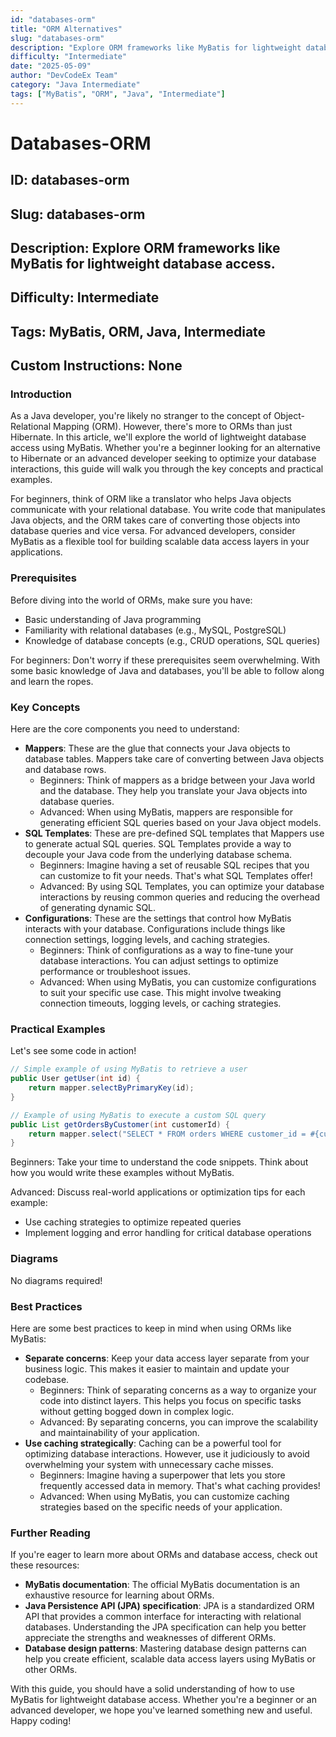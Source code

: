```yaml
---
id: "databases-orm"
title: "ORM Alternatives"
slug: "databases-orm"
description: "Explore ORM frameworks like MyBatis for lightweight database access."
difficulty: "Intermediate"
date: "2025-05-09"
author: "DevCodeEx Team"
category: "Java Intermediate"
tags: ["MyBatis", "ORM", "Java", "Intermediate"]
---
```


# Databases-ORM
## ID: databases-orm
## Slug: databases-orm
## Description: Explore ORM frameworks like MyBatis for lightweight database access.
## Difficulty: Intermediate
## Tags: MyBatis, ORM, Java, Intermediate
## Custom Instructions: None

### Introduction
As a Java developer, you're likely no stranger to the concept of Object-Relational Mapping (ORM). However, there's more to ORMs than just Hibernate. In this article, we'll explore the world of lightweight database access using MyBatis. Whether you're a beginner looking for an alternative to Hibernate or an advanced developer seeking to optimize your database interactions, this guide will walk you through the key concepts and practical examples.

For beginners, think of ORM like a translator who helps Java objects communicate with your relational database. You write code that manipulates Java objects, and the ORM takes care of converting those objects into database queries and vice versa. For advanced developers, consider MyBatis as a flexible tool for building scalable data access layers in your applications.

### Prerequisites
Before diving into the world of ORMs, make sure you have:

* Basic understanding of Java programming
* Familiarity with relational databases (e.g., MySQL, PostgreSQL)
* Knowledge of database concepts (e.g., CRUD operations, SQL queries)

For beginners: Don't worry if these prerequisites seem overwhelming. With some basic knowledge of Java and databases, you'll be able to follow along and learn the ropes.

### Key Concepts
Here are the core components you need to understand:

* **Mappers**: These are the glue that connects your Java objects to database tables. Mappers take care of converting between Java objects and database rows.
	+ Beginners: Think of mappers as a bridge between your Java world and the database. They help you translate your Java objects into database queries.
	+ Advanced: When using MyBatis, mappers are responsible for generating efficient SQL queries based on your Java object models.
* **SQL Templates**: These are pre-defined SQL templates that Mappers use to generate actual SQL queries. SQL Templates provide a way to decouple your Java code from the underlying database schema.
	+ Beginners: Imagine having a set of reusable SQL recipes that you can customize to fit your needs. That's what SQL Templates offer!
	+ Advanced: By using SQL Templates, you can optimize your database interactions by reusing common queries and reducing the overhead of generating dynamic SQL.
* **Configurations**: These are the settings that control how MyBatis interacts with your database. Configurations include things like connection settings, logging levels, and caching strategies.
	+ Beginners: Think of configurations as a way to fine-tune your database interactions. You can adjust settings to optimize performance or troubleshoot issues.
	+ Advanced: When using MyBatis, you can customize configurations to suit your specific use case. This might involve tweaking connection timeouts, logging levels, or caching strategies.

### Practical Examples
Let's see some code in action!

```java
// Simple example of using MyBatis to retrieve a user
public User getUser(int id) {
    return mapper.selectByPrimaryKey(id);
}

// Example of using MyBatis to execute a custom SQL query
public List getOrdersByCustomer(int customerId) {
    return mapper.select("SELECT * FROM orders WHERE customer_id = #{customerId}");
}
```

Beginners: Take your time to understand the code snippets. Think about how you would write these examples without MyBatis.

Advanced: Discuss real-world applications or optimization tips for each example:

* Use caching strategies to optimize repeated queries
* Implement logging and error handling for critical database operations

### Diagrams
No diagrams required!

### Best Practices
Here are some best practices to keep in mind when using ORMs like MyBatis:

* **Separate concerns**: Keep your data access layer separate from your business logic. This makes it easier to maintain and update your codebase.
	+ Beginners: Think of separating concerns as a way to organize your code into distinct layers. This helps you focus on specific tasks without getting bogged down in complex logic.
	+ Advanced: By separating concerns, you can improve the scalability and maintainability of your application.
* **Use caching strategically**: Caching can be a powerful tool for optimizing database interactions. However, use it judiciously to avoid overwhelming your system with unnecessary cache misses.
	+ Beginners: Imagine having a superpower that lets you store frequently accessed data in memory. That's what caching provides!
	+ Advanced: When using MyBatis, you can customize caching strategies based on the specific needs of your application.

### Further Reading
If you're eager to learn more about ORMs and database access, check out these resources:

* **MyBatis documentation**: The official MyBatis documentation is an exhaustive resource for learning about ORMs.
* **Java Persistence API (JPA) specification**: JPA is a standardized ORM API that provides a common interface for interacting with relational databases. Understanding the JPA specification can help you better appreciate the strengths and weaknesses of different ORMs.
* **Database design patterns**: Mastering database design patterns can help you create efficient, scalable data access layers using MyBatis or other ORMs.

With this guide, you should have a solid understanding of how to use MyBatis for lightweight database access. Whether you're a beginner or an advanced developer, we hope you've learned something new and useful. Happy coding!